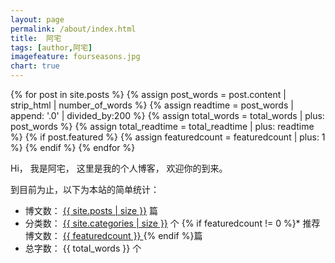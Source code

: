 ```yaml
---
layout: page
permalink: /about/index.html
title:  阿宅
tags: [author,阿宅]
imagefeature: fourseasons.jpg
chart: true
---
```



{% for post in site.posts %}
    {% assign post_words = post.content | strip_html | number_of_words %}
    {% assign readtime = post_words | append: '.0' | divided_by:200 %}
    {% assign total_words = total_words | plus: post_words %}
    {% assign total_readtime = total_readtime | plus: readtime %}
    {% if post.featured %}
    {% assign featuredcount = featuredcount | plus: 1 %}
    {% endif %}
{% endfor %}

Hi， 我是阿宅， 这里是我的个人博客， 欢迎你的到来。

到目前为止，以下为本站的简单统计：


* 博文数： <a href="/featured">{{ site.posts | size }}</a> 篇 
* 分类数： <a href="/categories">{{ site.categories | size }}</a> 个
{% if featuredcount != 0 %}* 推荐博文数： <a href="/featured">{{ featuredcount }} </a>{% endif %}篇
* 总字数： {{ total_words }} 个


